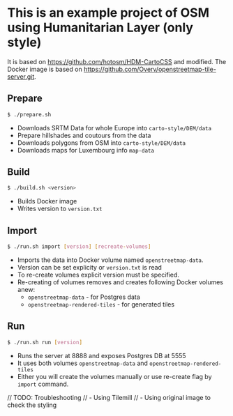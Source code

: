# This is an example project of OSM using Humanitarian Layer (only style)

It is based on https://github.com/hotosm/HDM-CartoCSS and modified.
The Docker image is based on https://github.com/Overv/openstreetmap-tile-server.git.

## Prepare

```bash
$ ./prepare.sh
```

- Downloads SRTM Data for whole Europe into `carto-style/DEM/data`
- Prepare hillshades and coutours from the data
- Downloads polygons from OSM into `carto-style/DEM/data`
- Downloads maps for Luxembourg info `map-data`

## Build

```bash
$ ./build.sh <version>
```

- Builds Docker image
- Writes version to `version.txt`

## Import 

```bash
$ ./run.sh import [version] [recreate-volumes]
```

- Imports the data into Docker volume named `openstreetmap-data`.
- Version can be set explicity or `version.txt` is read
- To re-create volumes explicit version must be specified.
- Re-creating of volumes removes and creates following Docker volumes anew:
  - `openstreetmap-data` - for Postgres data
  - `openstreetmap-rendered-tiles` - for generated tiles

## Run

```bash
$ ./run.sh run [version]
```

- Runs the server at 8888 and exposes Postgres DB at 5555
- It uses both volumes `openstreetmap-data` and `openstreetmap-rendered-tiles`
- Either you will create the volumes manually or use re-create flag by `import` command.


// TODO: Troubleshooting
// - Using Tilemill
// - Using original image to check the styling 
